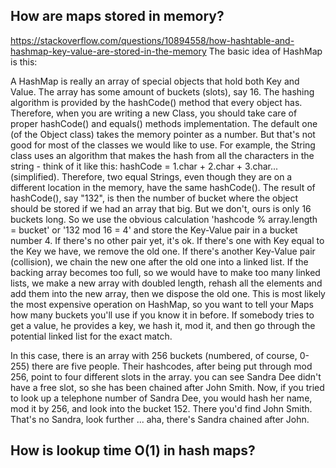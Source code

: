 ## How are maps stored in memory?
https://stackoverflow.com/questions/10894558/how-hashtable-and-hashmap-key-value-are-stored-in-the-memory
The basic idea of HashMap is this:

A HashMap is really an array of special objects that hold both Key and Value.
The array has some amount of buckets (slots), say 16.
The hashing algorithm is provided by the hashCode() method that every object has. Therefore, when you are writing a new Class, you should take care of proper hashCode() and equals() methods implementation. The default one (of the Object class) takes the memory pointer as a number. But that's not good for most of the classes we would like to use. For example, the String class uses an algorithm that makes the hash from all the characters in the string - think of it like this: hashCode = 1.char + 2.char + 3.char... (simplified). Therefore, two equal Strings, even though they are on a different location in the memory, have the same hashCode().
The result of hashCode(), say "132", is then the number of bucket where the object should be stored if we had an array that big. But we don't, ours is only 16 buckets long. So we use the obvious calculation 'hashcode % array.length = bucket' or '132 mod 16 = 4' and store the Key-Value pair in a bucket number 4.
If there's no other pair yet, it's ok.
If there's one with Key equal to the Key we have, we remove the old one.
If there's another Key-Value pair (collision), we chain the new one after the old one into a linked list.
If the backing array becomes too full, so we would have to make too many linked lists, we make a new array with doubled length, rehash all the elements and add them into the new array, then we dispose the old one. This is most likely the most expensive operation on HashMap, so you want to tell your Maps how many buckets you'll use if you know it in before.
If somebody tries to get a value, he provides a key, we hash it, mod it, and then go through the potential linked list for the exact match.

In this case,
there is an array with 256 buckets (numbered, of course, 0-255)
there are five people. Their hashcodes, after being put through mod 256, point to four different slots in the array.
you can see Sandra Dee didn't have a free slot, so she has been chained after John Smith.
Now, if you tried to look up a telephone number of Sandra Dee, you would hash her name, mod it by 256, and look into the bucket 152. There you'd find John Smith. That's no Sandra, look further ... aha, there's Sandra chained after John.


## How is lookup time O(1) in hash maps?
